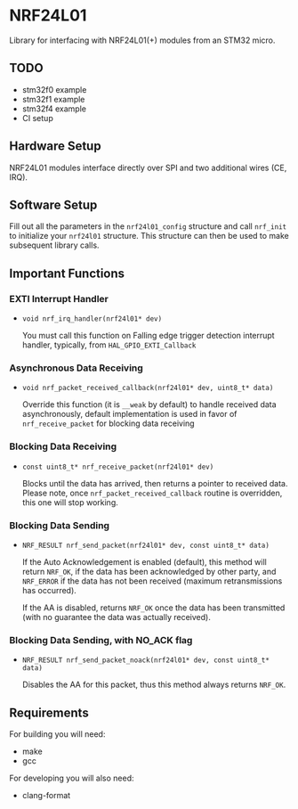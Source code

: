 # NRF24L01
Library for interfacing with NRF24L01(+) modules from an STM32 micro.

## TODO
 - stm32f0 example
 - stm32f1 example
 - stm32f4 example
 - CI setup

## Hardware Setup
NRF24L01 modules interface directly over SPI and two additional wires (CE, IRQ).

## Software Setup
Fill out all the parameters in the `nrf24l01_config` structure and call
`nrf_init` to initialize your `nrf24l01` structure. This structure can then be 
used to make subsequent library calls.

## Important Functions

### EXTI Interrupt Handler
* `void nrf_irq_handler(nrf24l01* dev)` 

  You must call this function on Falling edge trigger detection interrupt handler, typically, from `HAL_GPIO_EXTI_Callback`

### Asynchronous Data Receiving
* `void nrf_packet_received_callback(nrf24l01* dev, uint8_t* data)`

  Override this function (it is `__weak` by default) to handle received data asynchronously,
default implementation is used in favor of `nrf_receive_packet` for blocking data receiving 

### Blocking Data Receiving
* `const uint8_t* nrf_receive_packet(nrf24l01* dev)`
 
  Blocks until the data has arrived, then returns a pointer to received data. Please note, once `nrf_packet_received_callback` routine is overridden, this one will stop working.

### Blocking Data Sending
* `NRF_RESULT nrf_send_packet(nrf24l01* dev, const uint8_t* data)` 

  If the Auto Acknowledgement is enabled (default), this method will return `NRF_OK`, if the data has been acknowledged by other party, and `NRF_ERROR` if the data has not been received (maximum retransmissions has occurred). 
  
  If the AA is disabled, returns `NRF_OK` once the data has been transmitted (with no guarantee the data was actually received). 

### Blocking Data Sending, with NO_ACK flag
* `NRF_RESULT nrf_send_packet_noack(nrf24l01* dev, const uint8_t* data)` 

  Disables the AA for this packet, thus this method always returns `NRF_OK`.

## Requirements
For building you will need:
 - make
 - gcc

For developing you will also need:
 - clang-format
